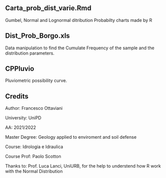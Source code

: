 ## Carta_prob_dist_varie.Rmd
Gumbel, Normal and Lognormal ditribution Probabilty charts made by R

## Dist_Prob_Borgo.xls
Data manipulation to find the Cumulate Frequency of the sample and the distribution parameters. 

## CPPluvio
Pluviometric possibility curve.

## Credits
Author: Francesco Ottaviani

University: UniPD

AA: 2021/2022

Master Degree: Geology applied to enviroment and soil defense

Course: Idrologia e Idraulica

Course Prof: Paolo Scotton

Thanks to: Prof. Luca Lanci, UniURB, for the help to understend how R work with the Normal Distribution
